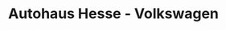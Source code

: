 ---
title: "Autohaus Hesse - Volkswagen"
url: /sottrum/autohaus-hesse-volkswagen/
shop: Autohaus
---